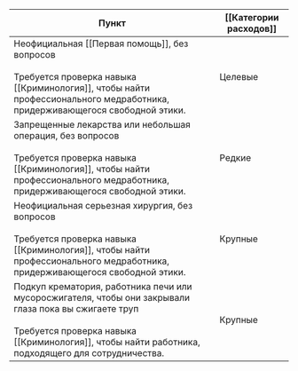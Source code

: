 
| Пункт                                                                                                                                                                                                            | [[Категории расходов]] |
| ---------------------------------------------------------------------------------------------------------------------------------------------------------------------------------------------------------------- | ---------------------- |
| Неофициальная [[Первая помощь]], без вопросов<br><br>Требуется проверка навыка [[Криминология]], чтобы найти профессионального медработника, придерживающегося свободной этики.                                  | Целевые                |
| Запрещенные лекарства или небольшая операция, без вопросов<br><br>Требуется проверка навыка [[Криминология]], чтобы найти профессионального медработника, придерживающегося свободной этики.                     | Редкие                 |
| Неофициальная серьезная хирургия, без вопросов<br><br>Требуется проверка навыка [[Криминология]], чтобы найти профессионального медработника, придерживающегося свободной этики.                                 | Крупные                |
| Подкуп крематория, работника печи или мусоросжигателя, чтобы они закрывали глаза пока вы сжигаете труп<br><br>Требуется проверка навыка [[Криминология]], чтобы найти работника, подходящего для сотрудничества. | Крупные                |